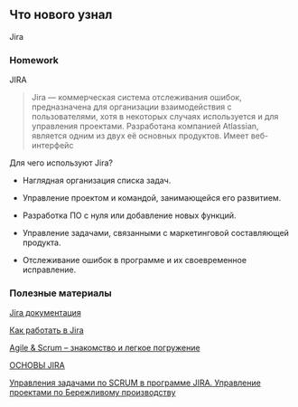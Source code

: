 ## Что нового узнал 
Jira


### Homework
JIRA

>Jira — коммерческая система отслеживания ошибок, предназначена для организации взаимодействия с пользователями, хотя в некоторых случаях используется и для управления проектами. Разработана компанией Atlassian, является одним из двух её основных продуктов. Имеет веб-интерфейс

Для чего используют Jira?
 * Наглядная организация списка задач.

 * Управление проектом и командой, занимающейся его развитием. 

 * Разработка ПО с нуля или добавление новых функций.

 * Управление задачами, связанными с маркетинговой составляющей продукта.

 * Отслеживание ошибок в программе и их своевременное исправление. 








### Полезные материалы

[Jira документация](https://www.atlassian.com/ru/software/jira/guides)

[Как работать в Jira](https://timeweb.com/ru/community/articles/kak-rabotat-v-jira)

[Agile & Scrum – знакомство и легкое погружение](https://www.youtube.com/watch?v=2uFA3f74D0Q&ab_channel=ITVDN)

[ОСНОВЫ JIRA](https://www.youtube.com/watch?v=bd2XmTFMxxw&ab_channel=QAWithNatalia)

[Управления задачами по SCRUM в программе JIRA. Управление проектами по Бережливому производству](https://www.youtube.com/watch?v=-QsWgVvOins&ab_channel=LeanConsult)
